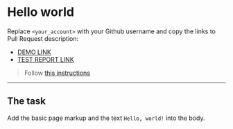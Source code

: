 # Hello world
Replace `<your_account>` with your Github username and copy the links to Pull Request description:
- [DEMO LINK](https://Yaroslav65.github.io/layout_hello-world/)
- [TEST REPORT LINK](https://Yaroslav65.github.io/layout_hello-world/report/html_report/)

> Follow [this instructions](https://mate-academy.github.io/layout_task-guideline/#how-to-solve-the-layout-tasks-on-github)
___

## The task 
Add the basic page markup and the text `Hello, world!` into the body.
